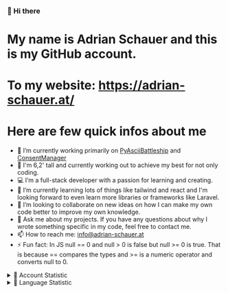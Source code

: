 ### 👋 Hi there

# My name is Adrian Schauer and this is my GitHub account.

# To my website: https://adrian-schauer.at/

# Here are few quick infos about me

- 🔭 I’m currently working primarily on <a href="https://github.com/LuckyForce/PyAsciiBattleship">PyAsciiBattleship</a> and <a href="https://github.com/LuckyForce/ConsentManager">ConsentManager</a>
- 💪 I'm 6,2' tall and currently working out to achieve my best for not only coding.
- 💻 I’m a full-stack developer with a passion for learning and creating.
- 🌱 I’m currently learning lots of things like tailwind and react and I'm looking forward to even learn more libraries or frameworks like Laravel.
- 👯 I’m looking to collaborate on new ideas on how I can make my own code better to improve my own knowledge.
- 💬 Ask me about my projects. If you have any questions about why I wrote something specific in my code, feel free to contact me.
- 📫 How to reach me: info@adrian-schauer.at
- ⚡ Fun fact: In JS null == 0 and null > 0 is false but null >= 0 is true. That is because == compares the types and >= is a numeric operator and converts null to 0.
<details>
<summary>📖 Account Statistic</summary>
<p align="center">
  <img src="https://github-readme-stats.vercel.app/api?username=luckyforce&show_icons=true&theme=radical" />
</p>
</details>
<details>
<summary>📖 Language Statistic</summary>
<p align="center">
  <img src="https://github-readme-stats.vercel.app/api/top-langs/?username=luckyforce&layout=compact" />
</p>
</details>
